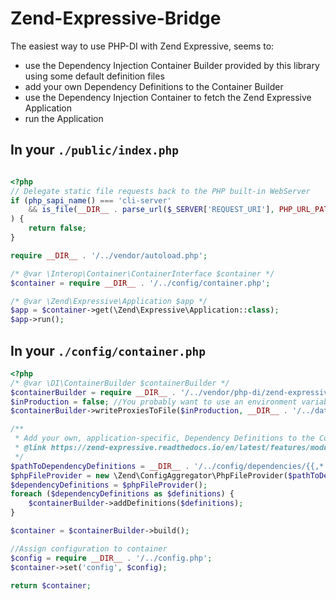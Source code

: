 # Zend-Expressive-Bridge

The easiest way to use PHP-DI with Zend Expressive, seems to:
 
 - use the Dependency Injection Container Builder provided by this library using some default definition files
 - add your own Dependency Definitions to the Container Builder
 - use the Dependency Injection Container to fetch the Zend Expressive Application
 - run the Application

## In your `./public/index.php`

```php

<?php
// Delegate static file requests back to the PHP built-in WebServer
if (php_sapi_name() === 'cli-server'
    && is_file(__DIR__ . parse_url($_SERVER['REQUEST_URI'], PHP_URL_PATH))
) {
    return false;
}

require __DIR__ . '/../vendor/autoload.php';

/* @var \Interop\Container\ContainerInterface $container */
$container = require __DIR__ . '/../config/container.php';

/* @var \Zend\Expressive\Application $app */
$app = $container->get(\Zend\Expressive\Application::class);
$app->run();

```

## In your `./config/container.php`


```php
<?php
/* @var \DI\ContainerBuilder $containerBuilder */
$containerBuilder = require __DIR__ . '/../vendor/php-di/zend-expressive-bridge/config/containerBuilder.php';
$inProduction = false; //You probably want to use an environment variable for this...
$containerBuilder->writeProxiesToFile($inProduction, __DIR__ . '/../data/cache'); //You probably want to use caching in production

/**
 * Add your own, application-specific, Dependency Definitions to the Container Builder
 * @link https://zend-expressive.readthedocs.io/en/latest/features/modular-applications/
 */
$pathToDependencyDefinitions = __DIR__ . '/../config/dependencies/{{,*.}global,{,*.}local}.php';
$phpFileProvider = new \Zend\ConfigAggregator\PhpFileProvider($pathToDependencyDefinitions);
$dependencyDefinitions = $phpFileProvider();
foreach ($dependencyDefinitions as $definitions) {
    $containerBuilder->addDefinitions($definitions);
}

$container = $containerBuilder->build();

//Assign configuration to container
$config = require __DIR__ . '/../config.php';
$container->set('config', $config);

return $container;
```
